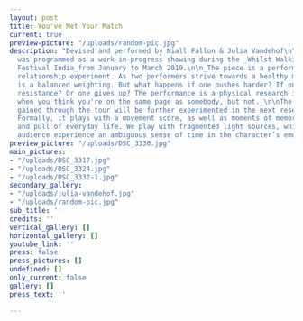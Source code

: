 ```yaml
---
layout: post
title: You've Met Your Match
current: true
preview-picture: "/uploads/random-pic.jpg"
description: "Devised and performed by Niall Fallon & Julia Vandehof\n\nThe project
  was programmed as a work-in-progress showing during the _Whilst Walking Theater
  Festival India_from January to March 2019.\n\n_The piece is a performance and a
  relationship experiment. As two performers strive towards a healthy match, there
  is a balanced weighting. But what happens if one pushes harder? If one doesn´t give
  resistance? Or one gives up? The performance is a physical research into the crash
  when you think you're on the same page as somebody, but not._\n\nThe experience
  gained through the tour will be further experimented in the next research phase.
  Formally, it plays with a movement score, as well as moments of memory and the push
  and pull of everyday life. We play with fragmented light sources, which lets the
  audience experience an ambiguous sense of time in the character’s emotional journey. "
preview_picture: "/uploads/DSC_3330.jpg"
main_pictures:
- "/uploads/DSC_3317.jpg"
- "/uploads/DSC_3324.jpg"
- "/uploads/DSC_3332-1.jpg"
secondary_gallery:
- "/uploads/julia-vandehof.jpg"
- "/uploads/random-pic.jpg"
sub_title: ''
credits: ''
vertical_gallery: []
horizontal_gallery: []
youtube_link: ''
press: false
press_pictures: []
undefined: []
only_current: false
gallery: []
press_text: ''

---
```

